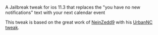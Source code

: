 A Jailbreak tweak for ios 11.3 that replaces the "you have no new notifications" text with your next calendar event

This tweak is based on the great work of [NeinZedd9](https://github.com/NeinZedd9) with his [UrbanNC tweak](https://github.com/NeinZedd9/UrbanNC).
